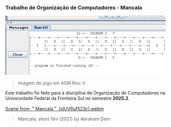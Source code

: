 ### Trabalho de Organização de Computadores - Mancala

![Imagem do tabuleiro](image-3.png)
> Imagem do jogo em ASM Risc V

Este trabalho foi feito para a disciplina de Organização de Computadores na Universidade Federal da Fronteira Sul no semestre **2025.2**.

[Scene from ＂Mancala＂ [sIUV6uf523c].webm](https://github.com/user-attachments/assets/4d6c9da6-6463-456b-8b32-0f711979f47f)
> Mancala, short film (2021) by Abraham Dein
